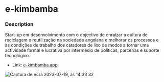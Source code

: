 # e-kimbamba

### Description
Start-up em desenvolvimento com o objectivo de enraizar a cultura de reciclagem e reutilização na sociedade angolana e melhorar os processos e as condições de trabalho dos catadores de lixo de modos a tornar uma actividade formal e lucrativa por intermédio de políticas, parcerias e suporte tecnológico.

- Link: [e-kimbamba.app](https://e-kimbamba.vercel.app/)

![Captura de ecrã 2023-07-19, às 14 33 32](https://github.com/Seratooo/e-kimbamba/assets/72074975/fe2315a7-438e-46ac-8eac-3802c6cfae4b)
